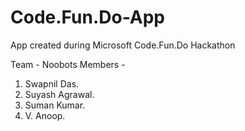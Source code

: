 # Code.Fun.Do-App
App created during Microsoft Code.Fun.Do Hackathon

Team - Noobots
Members - 
1) Swapnil Das.
2) Suyash Agrawal.
3) Suman Kumar.
4) V. Anoop.
